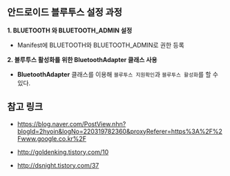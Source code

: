 ## 안드로이드 블루투스 설정 과정

**1. BLUETOOTH 와 BLUETOOTH_ADMIN 설정**
- Manifest에 BLUETOOTH와 BLUETOOTH_ADMIN로 권한 등록

**2. 블루투스 활성화를 위한 BluetoothAdapter 클래스 사용**
- **BluetoothAdapter** 클래스를 이용해 `블루투스 지원확인`과 `블루투스 활성화`를 할 수 있다.

## 참고 링크
- https://blog.naver.com/PostView.nhn?blogId=2hyoin&logNo=220319782360&proxyReferer=https%3A%2F%2Fwww.google.co.kr%2F

- http://goldenking.tistory.com/10

- http://dsnight.tistory.com/37